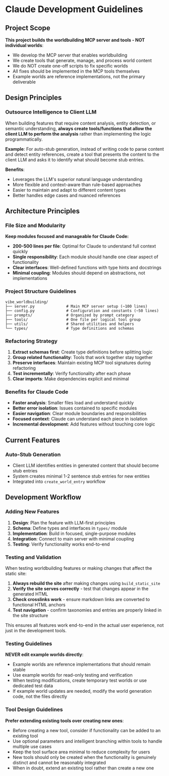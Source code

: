 # Claude Development Guidelines

## Project Scope
**This project builds the worldbuilding MCP server and tools - NOT individual worlds**:
- We develop the MCP server that enables worldbuilding
- We create tools that generate, manage, and process world content
- We do NOT create one-off scripts to fix specific worlds
- All fixes should be implemented in the MCP tools themselves
- Example worlds are reference implementations, not the primary deliverable

## Design Principles

### Outsource Intelligence to Client LLM
When building features that require content analysis, entity detection, or semantic understanding, **always create tools/functions that allow the client LLM to perform the analysis** rather than implementing the logic programmatically.

**Example**: For auto-stub generation, instead of writing code to parse content and detect entity references, create a tool that presents the content to the client LLM and asks it to identify what should become stub entries.

**Benefits**:
- Leverages the LLM's superior natural language understanding
- More flexible and context-aware than rule-based approaches  
- Easier to maintain and adapt to different content types
- Better handles edge cases and nuanced references

## Architecture Principles

### File Size and Modularity
**Keep modules focused and manageable for Claude Code:**
- **200-500 lines per file**: Optimal for Claude to understand full context quickly
- **Single responsibility**: Each module should handle one clear aspect of functionality
- **Clear interfaces**: Well-defined functions with type hints and docstrings
- **Minimal coupling**: Modules should depend on abstractions, not implementations

### Project Structure Guidelines
```
vibe_worldbuilding/
├── server.py              # Main MCP server setup (~100 lines)
├── config.py              # Configuration and constants (~50 lines)
├── prompts/               # Organized by prompt category
├── tools/                 # One file per logical tool group
├── utils/                 # Shared utilities and helpers
└── types/                 # Type definitions and schemas
```

### Refactoring Strategy
1. **Extract schemas first**: Create type definitions before splitting logic
2. **Group related functionality**: Tools that work together stay together
3. **Preserve interfaces**: Maintain existing MCP tool signatures during refactoring
4. **Test incrementally**: Verify functionality after each phase
5. **Clear imports**: Make dependencies explicit and minimal

### Benefits for Claude Code
- **Faster analysis**: Smaller files load and understand quickly
- **Better error isolation**: Issues contained to specific modules
- **Easier navigation**: Clear module boundaries and responsibilities
- **Focused context**: Claude can understand each piece in isolation
- **Incremental development**: Add features without touching core logic

## Current Features

### Auto-Stub Generation
- Client LLM identifies entities in generated content that should become stub entries
- System creates minimal 1-2 sentence stub entries for new entities
- Integrated into `create_world_entry` workflow

## Development Workflow

### Adding New Features
1. **Design**: Plan the feature with LLM-first principles
2. **Schema**: Define types and interfaces in `types/` module
3. **Implementation**: Build in focused, single-purpose modules
4. **Integration**: Connect to main server with minimal coupling
5. **Testing**: Verify functionality works end-to-end

### Testing and Validation
When testing worldbuilding features or making changes that affect the static site:
1. **Always rebuild the site** after making changes using `build_static_site`
2. **Verify the site serves correctly** - test that changes appear in the generated HTML
3. **Check crosslinks work** - ensure markdown links are converted to functional HTML anchors
4. **Test navigation** - confirm taxonomies and entries are properly linked in the site structure

This ensures all features work end-to-end in the actual user experience, not just in the development tools.

### Testing Guidelines
**NEVER edit example worlds directly**:
- Example worlds are reference implementations that should remain stable
- Use example worlds for read-only testing and verification
- When testing modifications, create temporary test worlds or use dedicated test data
- If example world updates are needed, modify the world generation code, not the files directly

### Tool Design Guidelines
**Prefer extending existing tools over creating new ones**:
- Before creating a new tool, consider if functionality can be added to an existing tool
- Use optional parameters and intelligent branching within tools to handle multiple use cases
- Keep the tool surface area minimal to reduce complexity for users
- New tools should only be created when the functionality is genuinely distinct and cannot be reasonably integrated
- When in doubt, extend an existing tool rather than create a new one